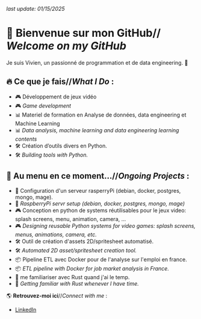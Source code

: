 *last update:  01/15/2025*

# 👋 Bienvenue sur mon GitHub// *Welcome on my GitHub*   
Je suis Vivien, un passionné de programmation et de data engineering. 🚀

## 🔥 **Ce que je fais**//*What I Do* :

- 🎮 Développement de jeux vidéo
- 🎮 *Game development*
- 📊 Materiel de formation en Analyse de données, data engineering et Machine Learning
- 📊 *Data analysis, machine learning and data engineering learning contents*
- 🛠️ Création d’outils divers en Python.
- 🛠️ *Building tools with Python.*


## 📌 **Au menu en ce moment...**//*Ongoing Projects* :

- 🍓 Configuration d'un serveur rasperryPi (debian, docker, postgres, mongo, mage).
- 🍓 *RaspberryPi servr setup (debian, docker, postgres, mongo, mage)*
- 🎮 Conception en python de systems réutilisables pour le jeux video: splash screens, menu, animation, camera, ...
- 🎮 *Designing reusable Python systems for video games: splash screens, menus, animations, camera, etc.*
- 🛠️ Outil de création d'assets 2D/spritesheet automatisé.
- 🛠️ *Automated 2D asset/spritesheet creation tool.* 
- 📦 Pipeline ETL avec Docker pour de l'analyse sur l'emploi en france.
- 📦 *ETL pipeline with Docker for job market analysis in France.*
- 📖 me familiariser avec Rust quand j'ai le temp.
- 📖 *Getting familiar with Rust whenever I have time.*


🌎 **Retrouvez-moi ici**//*Connect with me* :
- [LinkedIn](https://www.linkedin.com/in/vivien-schneider-007a7462/)
